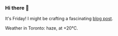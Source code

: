 ### Hi there :wave:

It's Friday! I might be crafting a fascinating [blog post](https://benjaminwuethrich.dev).

Weather in Toronto: haze, at +20°C.

